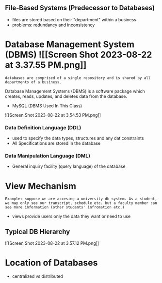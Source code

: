 ## File-Based Systems (Predecessor to Databases)
- files are stored based on their "department" within a business 
- problems: redundancy and inconsistency 

# Database Management System (DBMS) ![[Screen Shot 2023-08-22 at 3.37.55 PM.png]]
	databases are comprised of a single repository and is shared by all departments of a business. 

Database Management Systems (DBMS) is a software package which creates, reads, updates, and deletes data from the database. 
- MySQL (DBMS Used In This Class)


![[Screen Shot 2023-08-22 at 3.54.53 PM.png]]
### Data Definition Language (DDL)
- used to specify the data types, structures and any dat constraints 
- All Specifications are stored in the database
### Data Manipulation Language (DML)
- General inquiry facility (query language) of the database 
# View Mechanism 
	Example: suppose we are accesing a university db system. As a student, we may only see our transcript, schedule etc. but a faculty member can see more information (other students' infromation etc.)

- views provide users only the data they want or need to use 

## Typical DB Hierarchy 
![[Screen Shot 2023-08-22 at 3.57.12 PM.png]]

# Location of Databases
- centralized vs distributed

